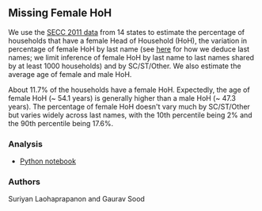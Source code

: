 ## Missing Female HoH

We use the [SECC 2011 data](https://github.com/in-rolls/secc) from 14 states to estimate the percentage of households that have a female Head of Household (HoH), the variation in percentage of female HoH by last name (see [here](https://github.com/appeler/outkast) for how we deduce last names; we limit inference of female HoH by last name to last names shared by at least 1000 households) and by SC/ST/Other. We also estimate the average age of female and male HoH.

About 11.7% of the households have a female HoH. Expectedly, the age of female HoH (~ 54.1 years) is generally higher than a male HoH (~ 47.3 years). The percentage of female HoH doesn't vary much by SC/ST/Other but varies widely across last names, with the 10th percentile being 2% and the 90th percentile being 17.6%.

### Analysis

* [Python notebook](female_hoh.ipynb)

### Authors

Suriyan Laohaprapanon and Gaurav Sood
